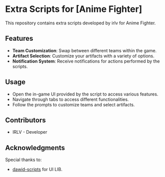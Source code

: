 # Extra Scripts for [Anime Fighter]

This repository contains extra scripts developed by irlv for Anime Fighter.

## Features
- **Team Customization**: Swap between different teams within the game.
- **Artifact Selection**: Customize your artifacts with a variety of options.
- **Notification System**: Receive notifications for actions performed by the scripts.

## Usage
- Open the in-game UI provided by the script to access various features.
- Navigate through tabs to access different functionalities.
- Follow the prompts to customize teams and select artifacts.

## Contributors
- IRLV - Developer

## Acknowledgments
Special thanks to:
- [dawid-scripts](https://github.com/dawid-scripts) for UI LIB.


